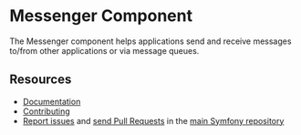 Messenger Component
===================

The Messenger component helps applications send and receive messages to/from
other applications or via message queues.

Resources
---------

 * [Documentation](https://symfony.com/doc/current/components/messenger.html)
 * [Contributing](https://symfony.com/doc/current/contributing/index.html)
 * [Report issues](https://github.com/symfony/symfony/issues) and
   [send Pull Requests](https://github.com/symfony/symfony/pulls)
   in the [main Symfony repository](https://github.com/symfony/symfony)
